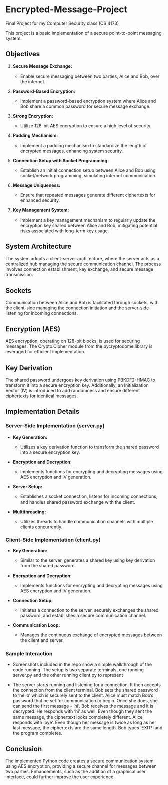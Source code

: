 # Encrypted-Message-Project
Final Project for my Computer Security class (CS 4173)

This project is a basic implementation of a secure point-to-point messaging system. 


## **Objectives**

1. **Secure Message Exchange:**
   - Enable secure messaging between two parties, Alice and Bob, over the internet.

2. **Password-Based Encryption:**
   - Implement a password-based encryption system where Alice and Bob share a common password for secure message exchange.

3. **Strong Encryption:**
   - Utilize 128-bit AES encryption to ensure a high level of security.

4. **Padding Mechanism:**
   - Implement a padding mechanism to standardize the length of encrypted messages, enhancing system security.

5. **Connection Setup with Socket Programming:**
   - Establish an initial connection setup between Alice and Bob using socket/network programming, simulating internet communication.

6. **Message Uniqueness:**
   - Ensure that repeated messages generate different ciphertexts for enhanced security.

7. **Key Management System:**
   - Implement a key management mechanism to regularly update the encryption key shared between Alice and Bob, mitigating potential risks associated with long-term key usage.

## **System Architecture**

The system adopts a client-server architecture, where the server acts as a centralized hub managing the secure communication channel. The process involves connection establishment, key exchange, and secure message transmission.

## **Sockets**

Communication between Alice and Bob is facilitated through sockets, with the client-side managing the connection initiation and the server-side listening for incoming connections.

## **Encryption (AES)**

AES encryption, operating on 128-bit blocks, is used for securing messages. The Crypto.Cipher module from the pycryptodome library is leveraged for efficient implementation.

## **Key Derivation**

The shared password undergoes key derivation using PBKDF2-HMAC to transform it into a secure encryption key. Additionally, an Initialization Vector (IV) is introduced to add randomness and ensure different ciphertexts for identical messages.

## **Implementation Details**

### **Server-Side Implementation (server.py)**

- **Key Generation:**
  - Utilizes a key derivation function to transform the shared password into a secure encryption key.

- **Encryption and Decryption:**
  - Implements functions for encrypting and decrypting messages using AES encryption and IV generation.

- **Server Setup:**
  - Establishes a socket connection, listens for incoming connections, and handles shared password exchange with the client.

- **Multithreading:**
  - Utilizes threads to handle communication channels with multiple clients concurrently.

### **Client-Side Implementation (client.py)**

- **Key Generation:**
  - Similar to the server, generates a shared key using key derivation from the shared password.

- **Encryption and Decryption:**
  - Implements functions for encrypting and decrypting messages using AES encryption and IV generation.

- **Connection Setup:**
  - Initiates a connection to the server, securely exchanges the shared password, and establishes a secure communication channel.

- **Communication Loop:**
  - Manages the continuous exchange of encrypted messages between the client and server.

### **Sample Interaction**

   - Screenshots included in the repo show a simple walkthrough of the code running. The setup is two separate terminals, one running server.py and the other running client.py to represent 

   - The server starts running and listening for a connection. It then accepts the connection from the client terminal. Bob sets the shared password to ‘hello’ which is securely sent to the client. Alice must match Bob’s password that he set for communication to begin. Once she does, she can send the first message - ‘hi’. Bob receives the message and it is decrypted. He responds with ‘hi’ as well. Even though they sent the same message, the ciphertext looks completely different.
Alice responds with ‘bye’. Even though her message is twice as long as her last message, the ciphertexts are the same length. Bob types ‘EXIT!’ and the program completes.

## **Conclusion**

The implemented Python code  creates a secure communication system using AES encryption, providing a secure channel for messages between two parties. Enhancements, such as the addition of a graphical user interface, could further improve the user experience.
